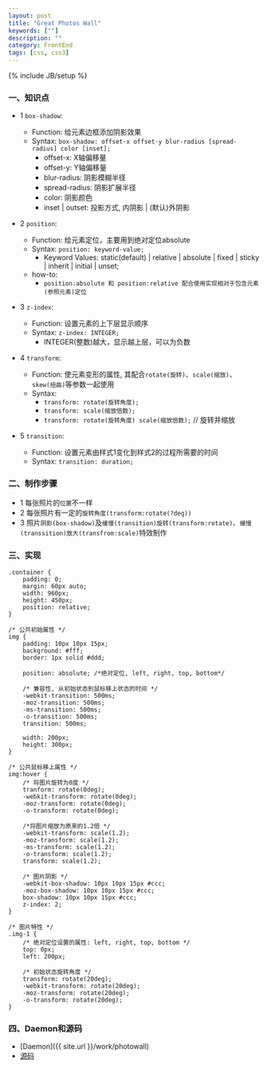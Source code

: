 ```yaml
---
layout: post
title: "Great Photos Wall"
keywords: [""]
description: ""
category: FrontEnd
tags: [css, css3]
---
```

{% include JB/setup %}

### 一、知识点
* 1 `box-shadow`:
    * Function: 给元素边框添加阴影效果
    * Syntax: `box-shadow: offset-x offset-y blur-radius [spread-radius] color [inset];`
        * offset-x: X轴偏移量
        * offset-y: Y轴偏移量
        * blur-radius: 阴影模糊半径
        * spread-radius: 阴影扩展半径
        * color: 阴影颜色
        * inset | outset: 投影方式, 内阴影 | (默认)外阴影

* 2 `position`:
    * Function: 给元素定位，主要用到绝对定位absolute
    * Syntax: `position: keyword-value;`
        * Keyword Values: static(default) | relative | absolute | fixed | sticky | inherit | initial | unset;
    * how-to:
        * `position:absolute 和 position:relative 配合使用实现相对于包含元素(参照元素)定位`

* 3 `z-index`:
    * Function: 设置元素的上下层显示顺序
    * Syntax: `z-index: INTEGER;`
        * INTEGER(整数)越大，显示越上层，可以为负数

* 4 `transform`:
    * Function: 使元素变形的属性, 其配合`rotate(旋转)`、`scale(缩放)`、`skew(扭曲)`等参数一起使用
    * Syntax:
        * `transform: rotate(旋转角度);`
        * `transform: scale(缩放倍数);`
        * `transform: rotate(旋转角度) scale(缩放倍数);` // 旋转并缩放

* 5 `transition`:
    * Function: 设置元素由样式1变化到样式2的过程所需要的时间
    * Syntax: `transition: duration;`

### 二、制作步骤
* 1 每张照片的`位置`不一样
* 2 每张照片有一定的`旋转角度(transform:rotate(?deg))`
* 3 照片`阴影(box-shadow)`及`缓慢(transition)旋转(transform:rotate)`、`缓慢(transsition)放大(transfrom:scale)`特效制作

### 三、实现

```
.container {
    padding: 0;
    margin: 60px auto;
    width: 960px;
    height: 450px;
    position: relative;
}

/* 公共初始属性 */
img {
    padding: 10px 10px 15px;
    background: #fff;
    border: 1px solid #ddd;
    
    position: absolute; /*绝对定位, left, right, top, bottom*/
   
    /* 兼容性, 从初始状态到鼠标移上状态的时间 */
    -webkit-transition: 500ms;
    -moz-transition: 500ms;
    -ms-transition: 500ms;
    -o-transition: 500ms;
    transition: 500ms;

    width: 200px;
    height: 300px;
}

/* 公共鼠标移上属性 */
img:hover {
    /* 将图片旋转为0度 */
    tranform: rotate(0deg);
    -webkit-transform: rotate(0deg);
    -moz-transform: rotate(0deg);
    -o-transform: rotate(0deg);

    /*将图片缩放为原来的1.2倍 */
    -webkit-transform: scale(1.2);
    -moz-transform: scale(1.2);
    -ms-transform: scale(1.2);
    -o-transform: scale(1.2);
    transform: scale(1.2);

    /* 图片阴影 */
    -webkit-box-shadow: 10px 10px 15px #ccc;
    -moz-box-shadow: 10px 10px 15px #ccc;
    box-shadow: 10px 10px 15px #ccc;
    z-index: 2;
}

/* 图片特性 */
.img-1 {
    /* 绝对定位设置的属性: left, right, top, bottom */
    top: 0px;
    left: 200px;

    /* 初始状态旋转角度 */
    transform: rotate(20deg);
    -webkit-transform: rotate(20deg);
    -moz-transform: rotate(20deg);
    -o-transform: rotate(20deg);
}
```

### 四、Daemon和源码
* [Daemon]({{ site.url }}/work/photowall)
* [源码](https://github.com/whatwewant/PhotoWall)
